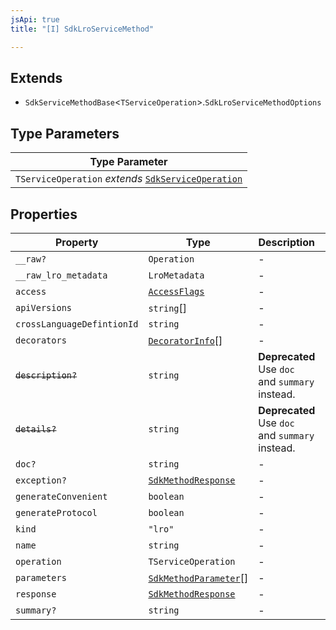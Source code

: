 ```yaml
---
jsApi: true
title: "[I] SdkLroServiceMethod"

---
```

## Extends

- `SdkServiceMethodBase`<`TServiceOperation`\>.`SdkLroServiceMethodOptions`

## Type Parameters

| Type Parameter |
| ------ |
| `TServiceOperation` *extends* [`SdkServiceOperation`](../type-aliases/SdkServiceOperation.md) |

## Properties

| Property | Type | Description | Inherited from |
| ------ | ------ | ------ | ------ |
| `__raw?` | `Operation` | - | `SdkServiceMethodBase.__raw` |
| `__raw_lro_metadata` | `LroMetadata` | - | `SdkLroServiceMethodOptions.__raw_lro_metadata` |
| `access` | [`AccessFlags`](../type-aliases/AccessFlags.md) | - | `SdkServiceMethodBase.access` |
| `apiVersions` | `string`[] | - | `SdkServiceMethodBase.apiVersions` |
| `crossLanguageDefintionId` | `string` | - | `SdkServiceMethodBase.crossLanguageDefintionId` |
| `decorators` | [`DecoratorInfo`](DecoratorInfo.md)[] | - | `SdkServiceMethodBase.decorators` |
| ~~`description?`~~ | `string` | **Deprecated** Use `doc` and `summary` instead. | `SdkServiceMethodBase.description` |
| ~~`details?`~~ | `string` | **Deprecated** Use `doc` and `summary` instead. | `SdkServiceMethodBase.details` |
| `doc?` | `string` | - | `SdkServiceMethodBase.doc` |
| `exception?` | [`SdkMethodResponse`](SdkMethodResponse.md) | - | `SdkServiceMethodBase.exception` |
| `generateConvenient` | `boolean` | - | `SdkServiceMethodBase.generateConvenient` |
| `generateProtocol` | `boolean` | - | `SdkServiceMethodBase.generateProtocol` |
| `kind` | `"lro"` | - | - |
| `name` | `string` | - | `SdkServiceMethodBase.name` |
| `operation` | `TServiceOperation` | - | `SdkServiceMethodBase.operation` |
| `parameters` | [`SdkMethodParameter`](SdkMethodParameter.md)[] | - | `SdkServiceMethodBase.parameters` |
| `response` | [`SdkMethodResponse`](SdkMethodResponse.md) | - | `SdkServiceMethodBase.response` |
| `summary?` | `string` | - | `SdkServiceMethodBase.summary` |
